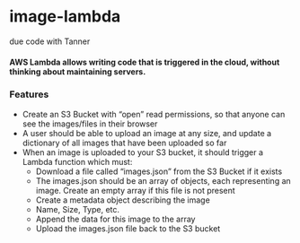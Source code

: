 # image-lambda
due code with Tanner

#### AWS Lambda allows writing code that is triggered in the cloud, without thinking about maintaining servers. 


### Features

- Create an S3 Bucket with “open” read permissions, so that anyone can see the images/files in their browser
- A user should be able to upload an image at any size, and update a dictionary of all images that have been uploaded so far
- When an image is uploaded to your S3 bucket, it should trigger a Lambda function which must:
  - Download a file called “images.json” from the S3 Bucket if it exists
  - The images.json should be an array of objects, each representing an image. Create an empty array if this file is not present
  - Create a metadata object describing the image
  - Name, Size, Type, etc.
  - Append the data for this image to the array
  - Upload the images.json file back to the S3 bucket
